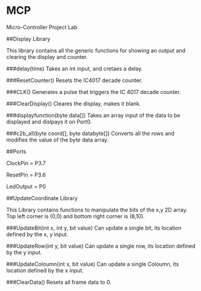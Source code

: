 # MCP
Micro-Controller Project Lab


##Display Library

This library contains all the generic functions for showing an output and clearing the display and counter.

###delay(time)
Takes an int input, and cretaes a delay.

###ResetCounter()
Resets the IC4017 decade counter.

###CLK()
Generates a pulse that triggers the IC 4017 decade counter.

###ClearDisplay()
Cleares the display, makes it blank.

###displayfunction(byte data[])
Takes an array input of the data to be displayed and dislpays it on Port0.


###c2b_all(byte coord[], byte databyte[])
Converts all the rows and modifies the value of the byte data array.

##Ports

ClockPin = P3.7

ResetPin = P3.6

LedOutput = P0

##UpdateCoordinate Library

This Library contains functions to manipulate the bits of the x,y 2D array.
Top left corner is (0,0) and bottom right corner is (8,10).

###UpdateBit(int x, int y, bit value)
Can update a single bit, its location defined by the x, y input.

###UpdateRow(int y, bit value)
Can update a single row, its location defined by the y input.

###UpdateColoumn(int x, bit value)
Can update a single Coloumn, its location defined by the x input.

###ClearData()
Resets all frame data to 0.
